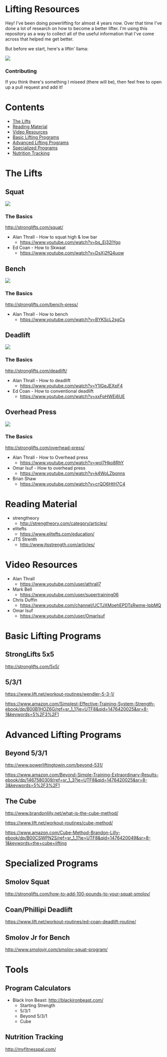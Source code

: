 # Lifting Resources

Hey! I've been doing powerlifting for almost 4 years now. Over that time I've done a lot of research on how to become a better lifter. I'm using this repository as a way to collect all of the useful information that I've come across that helped me get better.

But before we start, here's a liftin' llama:

![](https://media.giphy.com/media/3o6gb7ttGsXqohupz2/giphy.gif)

### Contributing

If you think there's something I miseed (there will be), then feel free to open up a pull request and add it!

# Contents

* [The Lifts](#the-lifts)
* [Reading Material](#reading-material)
* [Video Resources](#video-resources)
* [Basic Lifting Programs](#basic-lifting-programs)
* [Advanced Lifting Programs](#advanced-lifting-programs)
* [Specialized Programs](#specialized-programs)
* [Nutrition Tracking](#nutrition-tracking)

# The Lifts

## Squat

![](https://media.giphy.com/media/AWfeFosX36RTW/giphy.gif)

### The Basics

http://stronglifts.com/squat/

- Alan Thrall - How to squat high & low bar
  + https://www.youtube.com/watch?v=bs_Ej32IYgo
- Ed Coan - How to Skwaat
  + https://www.youtube.com/watch?v=DsXj2fQ4uow

## Bench

![](https://media.giphy.com/media/Ox658KujC4ny8/giphy.gif)

### The Basics

http://stronglifts.com/bench-press/

- Alan Thrall - How to bench
  + https://www.youtube.com/watch?v=BYKScL2sgCs

## Deadlift

![](https://media.giphy.com/media/M2qCVgOKaSNLG/giphy.gif)

### The Basics

http://stronglifts.com/deadlift/

- Alan Thrall - How to deadlift
  + https://www.youtube.com/watch?v=Y1IGeJEXpF4
- Ed Coan - How to conventional deadlift
  + https://www.youtube.com/watch?v=xxFpHWEi6UE

## Overhead Press

![](http://i.imgur.com/GoYFIr5.gif)

### The Basics

http://stronglifts.com/overhead-press/

- Alan Thrall - How to Overhead press
  + https://www.youtube.com/watch?v=wol7Hko8RhY
- Omar Isuf - How to overhead press
  + https://www.youtube.com/watch?v=k4WoLZbonns
- Brian Shaw
  + https://www.youtube.com/watch?v=crQO6HtH7C4

# Reading Material

- strengtheory
  + http://strengtheory.com/category/articles/
- elitefts
  + https://www.elitefts.com/education/
- JTS Strenth
  + http://www.jtsstrength.com/articles/

# Video Resources

- Alan Thrall
  + https://www.youtube.com/user/athrall7
- Mark Bell
  + https://www.youtube.com/user/supertraining06
- Chris Duffin
  + https://www.youtube.com/channel/UCTJXMoehEPDTsRwme-IpbMQ
- Omar Isuf
  + https://www.youtube.com/user/OmarIsuf

# Basic Lifting Programs

## StrongLifts 5x5

http://stronglifts.com/5x5/

## 5/3/1

https://www.lift.net/workout-routines/wendler-5-3-1/

https://www.amazon.com/Simplest-Effective-Training-System-Strength-ebook/dp/B00B1HOZ6G/ref=sr_1_1?ie=UTF8&qid=1476420025&sr=8-1&keywords=5%2F3%2F1

# Advanced Lifting Programs

## Beyond 5/3/1

http://www.powerliftingtowin.com/beyond-531/

https://www.amazon.com/Beyond-Simple-Training-Extraordinary-Results-ebook/dp/1467580309/ref=sr_1_3?ie=UTF8&qid=1476420025&sr=8-3&keywords=5%2F3%2F1

## The Cube

http://www.brandonlilly.net/what-is-the-cube-method/

https://www.lift.net/workout-routines/cube-method/

https://www.amazon.com/Cube-Method-Brandon-Lilly-ebook/dp/B00CSWPN2S/ref=sr_1_1?ie=UTF8&qid=1476420049&sr=8-1&keywords=the+cube+lifting

# Specialized Programs

## Smolov Squat

http://stronglifts.com/how-to-add-100-pounds-to-your-squat-smolov/

## Coan/Phillipi Deadlift

https://www.lift.net/workout-routines/ed-coan-deadlift-routine/

## Smolov Jr for Bench

http://www.smolovjr.com/smolov-squat-program/

# Tools

## Program Calculators

- Black Iron Beast: http://blackironbeast.com/
  + Starting Strength
  + 5/3/1
  + Beyond 5/3/1
  + Cube

## Nutrition Tracking

http://myfitnesspal.com/
